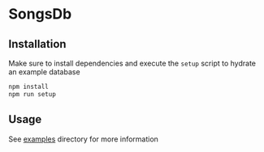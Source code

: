 # SongsDb

## Installation

Make sure to install dependencies and execute the `setup` script to hydrate an example database

``` sh
npm install
npm run setup
```

## Usage

See [examples](examples) directory for more information
